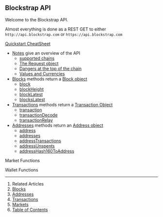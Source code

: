 ## Blockstrap API

Welcome to the Blockstrap API.


Almost everything is done as a REST GET to either `http://api.blockstrap.com` or `https://api.blockstrap.com`


[Quickstart CheatSheet](v0/notes/atAGlance)

* [Notes](v0/notes) give an overview of the API
  * [supported chains](v0/notes/chains/)
  * [The Request object](v0/notes/requestobject/)
  * [Dangers at the top of the chain](v0/notes/topOfTheChain/)
  * [Values and Currencies](v0/notes/valuesAndCurrencies/)
* [Blocks](v0/blocks) methods return a [Block object](v0/blocks/blockobject/)
  * [block](v0/blocks/block/)
  * [blockHeight](v0/blocks/blockHeight/)
  * [blockLatest](v0/blocks/blockLatest/)
  * [blocksLatest](v0/blocks/blocksLatest/)
* [Transactions](v0/transactions/) methods return a [Transaction Object](v0/transactions/transactionobject/)
  * [transaction](v0/transactions/transaction/)
  * [transactionDecode](v0/transactions/transactionDecode/)
  * [transactionRelay](v0/transactions/transactionRelay/)
* [Addresses](v0/addresses/) methods return an [Address object](v0/addresses/addressobject/)
  * [address](v0/addresses/address/)
  * [addresses](v0/addresses/addresses/)
  * [addressTransactions](v0/addresses/addressTransactions/)
  * [addressUnspents](v0/addresses/addressUnspents/)
  * [addressHash160ToAddress](v0/addresses/addressHash160ToAddress/)

Market Functions


Wallet Functions

---

1. Related Articles
2. [Blocks](v0/blocks/)
3. [Addresses](v0/addresses/)
4. [Transactions](v0/transactions/)
5. [Markets](v0/markets/)
6. [Table of Contents](../)